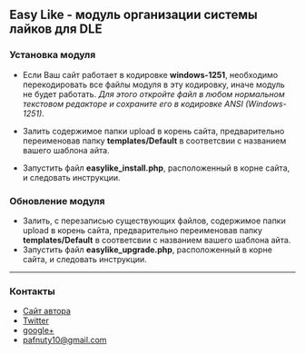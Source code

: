 ## Easy Like - модуль организации системы лайков для DLE

### Установка модуля
* Если Ваш сайт работает в кодировке **windows-1251**, необходимо перекодировать все файлы модуля в эту кодировку, иначе модуль не будет работать. *Для этого откройте файл в любом нормальном текстовом редакторе и сохраните его в кодировке ANSI (Windows-1251).* 

* Залить содержимое папки upload в корень сайта, предварительно переименовав папку **templates/Default** в соответсвии с названием вашего шаблона айта.
* Запустить файл **easylike_install.php**, расположенный в корне сайта, и следовать инструкции.

### Обновление модуля

* Залить, с перезаписью существующих файлов, содержимое папки upload в корень сайта, предварительно переименовав папку **templates/Default** в соответсвии с названием вашего шаблона айта.
* Запустить файл **easylike_upgrade.php**, расположенный в корне сайта, и следовать инструкции.



-----------------------
### Контакты
* [Сайт автора](http://pafnuty.name/)
* [Twitter](https://twitter.com/pafnuty_name)
* [google+](http://gplus.to/pafnuty)
* pafnuty10@gmail.com

